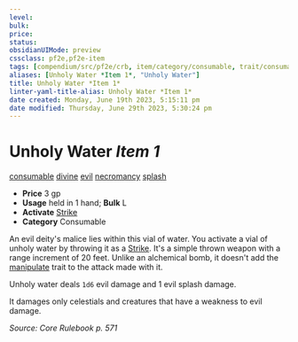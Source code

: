 ```yaml
---
level:
bulk:
price:
status:
obsidianUIMode: preview
cssclass: pf2e,pf2e-item
tags: [compendium/src/pf2e/crb, item/category/consumable, trait/consumable, trait/divine, trait/evil, trait/necromancy, trait/splash]
aliases: [Unholy Water *Item 1*, "Unholy Water"]
title: Unholy Water *Item 1*
linter-yaml-title-alias: Unholy Water *Item 1*
date created: Monday, June 19th 2023, 5:15:11 pm
date modified: Thursday, June 29th 2023, 5:30:24 pm
---
```


# Unholy Water *Item 1*

[consumable](rules/traits/consumable.md) [divine](rules/traits/divine.md) [evil](rules/traits/evil.md) [necromancy](rules/traits/necromancy.md) [splash](rules/traits/splash.md)  

- **Price** 3 gp
- **Usage** held in 1 hand; **Bulk** L
- **Activate** [Strike](rules/actions/strike.md)
- **Category** Consumable

An evil deity's malice lies within this vial of water. You activate a vial of unholy water by throwing it as a [Strike](rules/actions/strike.md). It's a simple thrown weapon with a range increment of 20 feet. Unlike an alchemical bomb, it doesn't add the [manipulate](rules/traits/manipulate.md) trait to the attack made with it.

Unholy water deals `1d6` evil damage and 1 evil splash damage.

It damages only celestials and creatures that have a weakness to evil damage.

*Source: Core Rulebook p. 571*

